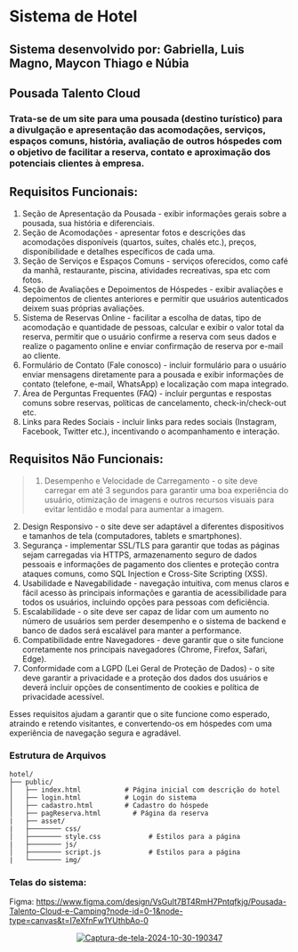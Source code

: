 # Sistema de Hotel
## Sistema desenvolvido por: Gabriella, Luis Magno, Maycon Thiago e Núbia 


## Pousada Talento Cloud

### Trata-se de um site para uma pousada (destino turístico) para a divulgação e apresentação das acomodações, serviços, espaços comuns, história, avaliação de outros hóspedes com o objetivo de facilitar a reserva, contato e aproximação dos potenciais clientes à empresa.

## Requisitos Funcionais:
>
1.	Seção de Apresentação da Pousada - exibir informações gerais sobre a pousada, sua história e diferenciais.
2.	Seção de Acomodações - apresentar fotos e descrições das acomodações disponíveis (quartos, suítes, chalés etc.), preços, disponibilidade e detalhes específicos de cada uma.
3.	Seção de Serviços e Espaços Comuns - serviços oferecidos, como café da manhã, restaurante, piscina, atividades recreativas, spa etc com fotos.
4.	Seção de Avaliações e Depoimentos de Hóspedes - exibir avaliações e depoimentos de clientes anteriores e permitir que usuários autenticados deixem suas próprias avaliações.
5.	Sistema de Reservas Online - facilitar a escolha de datas, tipo de acomodação e quantidade de pessoas, calcular e exibir o valor total da reserva, permitir que o usuário confirme a reserva com seus dados e realize o pagamento online e enviar confirmação de reserva por e-mail ao cliente.
6.	Formulário de Contato (Fale conosco) - incluir formulário para o usuário enviar mensagens diretamente para a pousada e exibir informações de contato (telefone, e-mail, WhatsApp) e localização com mapa integrado.
7.	Área de Perguntas Frequentes (FAQ) - incluir perguntas e respostas comuns sobre reservas, políticas de cancelamento, check-in/check-out etc.
8.	Links para Redes Sociais - incluir links para redes sociais (Instagram, Facebook, Twitter etc.), incentivando o acompanhamento e interação.

## Requisitos Não Funcionais:
>
>1.	Desempenho e Velocidade de Carregamento - o site deve carregar em até 3 segundos para garantir uma boa experiência do usuário, otimização de imagens e outros recursos visuais para evitar lentidão e modal para aumentar a imagem.
2.	Design Responsivo - o site deve ser adaptável a diferentes dispositivos e tamanhos de tela (computadores, tablets e smartphones).
3.	Segurança - implementar SSL/TLS para garantir que todas as páginas sejam carregadas via HTTPS, armazenamento seguro de dados pessoais e informações de pagamento dos clientes e proteção contra ataques comuns, como SQL Injection e Cross-Site Scripting (XSS).
4.	Usabilidade e Navegabilidade - navegação intuitiva, com menus claros e fácil acesso às principais informações e garantia de acessibilidade para todos os usuários, incluindo opções para pessoas com deficiência.
5.	Escalabilidade - o site deve ser capaz de lidar com um aumento no número de usuários sem perder desempenho e o sistema de backend e banco de dados será escalável para manter a performance.
6.	Compatibilidade entre Navegadores - deve garantir que o site funcione corretamente nos principais navegadores (Chrome, Firefox, Safari, Edge).
7.	Conformidade com a LGPD (Lei Geral de Proteção de Dados) - o site deve garantir a privacidade e a proteção dos dados dos usuários e deverá incluir opções de consentimento de cookies e política de privacidade acessível.

Esses requisitos ajudam a garantir que o site funcione como esperado, atraindo e retendo visitantes, e convertendo-os em hóspedes com uma experiência de navegação segura e agradável.


### Estrutura de Arquivos

````plaintext
hotel/
├── public/
│   ├── index.html           # Página inicial com descrição do hotel
│   ├── login.html           # Login do sistema
│   ├── cadastro.html        # Cadastro do hóspede
│   ├── pagReserva.html        # Página da reserva
|   ├── asset/
|   ├──────── css/
│   ├──────── style.css            # Estilos para a página
|   ├──────── js/
│   ├──────── script.js            # Estilos para a página
|   └──────── img/
````

### Telas do sistema:
Figma: https://www.figma.com/design/VsGuIt7BT4RmH7Pntqfkjg/Pousada-Talento-Cloud-e-Camping?node-id=0-1&node-type=canvas&t=I7eXfnFw1YUthbAo-0

<div align="center">
    <a href="https://imgbb.com/"><img src="https://i.ibb.co/Xz7dBFY/Captura-de-tela-2024-10-30-190347.png" alt="Captura-de-tela-2024-10-30-190347" border="0"></a>
<div>

